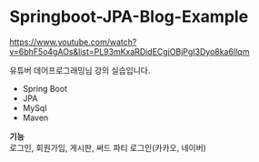 # Springboot-JPA-Blog-Example

https://www.youtube.com/watch?v=6bhF5o4gAOs&list=PL93mKxaRDidECgjOBjPgI3Dyo8ka6Ilqm

유튜버 데어프로그래밍님 강의 실습입니다.

- Spring Boot <br/>
- JPA <br/>
- MySql <br/>
- Maven <br/>

<b>기능</b><br/>
로그인, 회원가입, 게시판, 써드 파티 로그인(카카오, 네이버)
